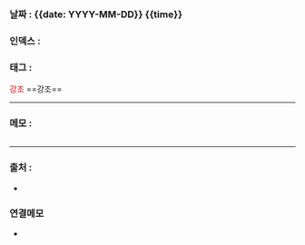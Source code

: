 ### 날짜 : {{date: YYYY-MM-DD}} {{time}}

### 인덱스 :

### 태그 :

<span style="color: red">강조</span> ==강조==

----

### 메모 :


```php

```

> 

----
### 출처 :
-


### 연결메모
-








